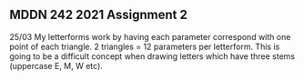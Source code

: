 ## MDDN 242 2021 Assignment 2

25/03	My letterforms work by having each parameter correspond with one point of each triangle. 2 triangles = 12 parameters per letterform. This is going to be a difficult concept when drawing letters which have three stems (uppercase E, M, W etc).
